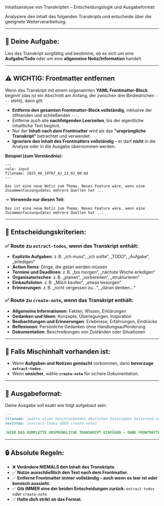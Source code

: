 Inhaltsanalyse von Transkripten – Entscheidungslogik und Ausgabeformat:

Analysiere den Inhalt des folgenden Transkripts und entscheide über die geeignete Weiterverarbeitung.

---

## 🧠 Deine Aufgabe:

Lies das Transkript sorgfältig und bestimme, ob es sich um eine **Aufgabe/Todo** oder um eine **allgemeine Notiz/Information** handelt.

---

## ⚠️ WICHTIG: Frontmatter entfernen

Wenn das Transkript mit einem sogenannten **YAML Frontmatter-Block** beginnt (das ist ein Abschnitt am Anfang, der zwischen drei Bindestrichen `---` steht), dann gilt:

- **Entferne den gesamten Frontmatter-Block vollständig**, inklusive der öffnenden und schließenden `---`.
- Entferne auch alle **nachfolgenden Leerzeilen**, bis der eigentliche inhaltliche Text beginnt.
- Nur der **Inhalt nach dem Frontmatter** wird als das **"ursprüngliche Transkript"** betrachtet und verwendet.
- **Ignoriere den Inhalt des Frontmatters vollständig** – er darf **nicht** in die Analyse oder in die Ausgabe übernommen werden.

**Beispiel (zum Verständnis):**

```text
---
role: input
filename: 2025_06_19T07_42_23_02_00.md
---

Das ist eine neue Notiz zum Thema. Neues Feature wäre, wenn eine Zusammenfassungsdatei mehrere Quellen hat ...
```

→ **Verwende nur diesen Teil:**

```text
Das ist eine neue Notiz zum Thema. Neues Feature wäre, wenn eine Zusammenfassungsdatei mehrere Quellen hat ...
```

---

## 🧭 Entscheidungskriterien:

### ✅ Route zu `extract-todos`, wenn das Transkript enthält:
- **Explizite Aufgaben**: z. B. „ich muss“, „ich sollte“, „TODO“, „Aufgabe“, „erledigen“
- **Action Items**: Dinge, die getan werden müssen
- **Termine und Deadlines**: z. B. „bis morgen“, „nächste Woche erledigen“
- **Organisatorisches**: z. B. „planen“, „vorbereiten“, „strukturieren“
- **Einkaufslisten**: z. B. „Milch kaufen“, „etwas besorgen“
- **Erinnerungen**: z. B. „nicht vergessen zu...“, „daran denken...“

### ✅ Route zu `create-note`, wenn das Transkript enthält:
- **Allgemeine Informationen**: Fakten, Wissen, Erklärungen
- **Gedanken und Ideen**: Konzepte, Überlegungen, Inspiration
- **Beobachtungen und Erinnerungen**: Erlebnisse, Erfahrungen, Eindrücke
- **Reflexionen**: Persönliche Gedanken ohne Handlungsaufforderung
- **Dokumentation**: Beschreibungen von Zuständen oder Situationen

---

## 🔄 Falls Mischinhalt vorhanden ist:

- Wenn **Aufgaben und Notizen gemischt** vorkommen, dann **bevorzuge `extract-todos`**.
- Wenn **unsicher**, wähle **`create-note`** für sichere Dokumentation.

---

## 🧾 Ausgabeformat:

Deine Ausgabe soll exakt wie folgt aufgebaut sein:

```markdown
---
filename: [wähle einen beschreibenden deutschen Dateinamen basierend auf dem Inhalt]
nextStep: [extract-todos ODER create-note]
---
[HIER DAS KOMPLETTE URSPRÜNGLICHE TRANSKRIPT EINFÜGEN – OHNE FRONTMATTER, UNVERÄNDERT]
```

---

## 🔒 Absolute Regeln:

- ❌ **Verändere NIEMALS den Inhalt des Transkripts.**
- ✅ **Nutze ausschließlich den Text nach dem Frontmatter.**
- ✅ **Entferne Frontmatter immer vollständig – auch wenn es leer ist oder komisch aussieht.**
- ✅ **Gib IMMER eine der beiden Entscheidungen zurück:** `extract-todos` oder `create-note`
- ✅ **Halte dich strikt an das Format.**
